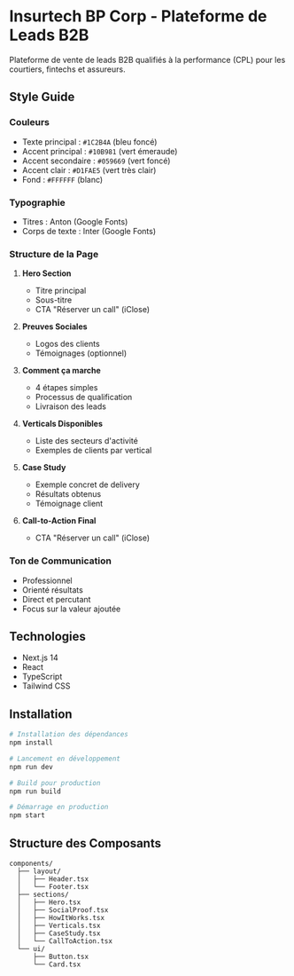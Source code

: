 # Insurtech BP Corp - Plateforme de Leads B2B

Plateforme de vente de leads B2B qualifiés à la performance (CPL) pour les courtiers, fintechs et assureurs.

## Style Guide

### Couleurs
- Texte principal : `#1C2B4A` (bleu foncé)
- Accent principal : `#10B981` (vert émeraude)
- Accent secondaire : `#059669` (vert foncé)
- Accent clair : `#D1FAE5` (vert très clair)
- Fond : `#FFFFFF` (blanc)

### Typographie
- Titres : Anton (Google Fonts)
- Corps de texte : Inter (Google Fonts)

### Structure de la Page
1. **Hero Section**
   - Titre principal
   - Sous-titre
   - CTA "Réserver un call" (iClose)

2. **Preuves Sociales**
   - Logos des clients
   - Témoignages (optionnel)

3. **Comment ça marche**
   - 4 étapes simples
   - Processus de qualification
   - Livraison des leads

4. **Verticals Disponibles**
   - Liste des secteurs d'activité
   - Exemples de clients par vertical

5. **Case Study**
   - Exemple concret de delivery
   - Résultats obtenus
   - Témoignage client

6. **Call-to-Action Final**
   - CTA "Réserver un call" (iClose)

### Ton de Communication
- Professionnel
- Orienté résultats
- Direct et percutant
- Focus sur la valeur ajoutée

## Technologies
- Next.js 14
- React
- TypeScript
- Tailwind CSS

## Installation

```bash
# Installation des dépendances
npm install

# Lancement en développement
npm run dev

# Build pour production
npm run build

# Démarrage en production
npm start
```

## Structure des Composants
```
components/
  ├── layout/
  │   ├── Header.tsx
  │   └── Footer.tsx
  ├── sections/
  │   ├── Hero.tsx
  │   ├── SocialProof.tsx
  │   ├── HowItWorks.tsx
  │   ├── Verticals.tsx
  │   ├── CaseStudy.tsx
  │   └── CallToAction.tsx
  └── ui/
      ├── Button.tsx
      └── Card.tsx
``` 
